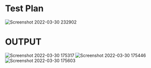 # Test Plan
![Screenshot 2022-03-30 232902](https://user-images.githubusercontent.com/101981165/160900872-ca884141-e9b0-432d-b871-dc1b8fe3f558.png)

# OUTPUT
![Screenshot 2022-03-30 175317](https://user-images.githubusercontent.com/101981165/160835608-dfb4249b-be54-4f50-b5a0-6574c79ab108.png)
![Screenshot 2022-03-30 175446](https://user-images.githubusercontent.com/101981165/160835701-7108ed68-2b84-4332-84d8-28d1eeef16c9.png)
![Screenshot 2022-03-30 175603](https://user-images.githubusercontent.com/101981165/160835713-5856fcd8-b35c-4584-979c-817c3e609d15.png)
